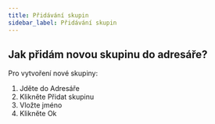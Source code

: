 ```yaml
---
title: Přidávání skupin
sidebar_label: Přidávání skupin
---
```


## Jak přidám novou skupinu do adresáře?
Pro vytvoření nové skupiny:
1.	Jděte do Adresáře
2.	Klikněte Přidat skupinu
3.	Vložte jméno
4.	Klikněte Ok
